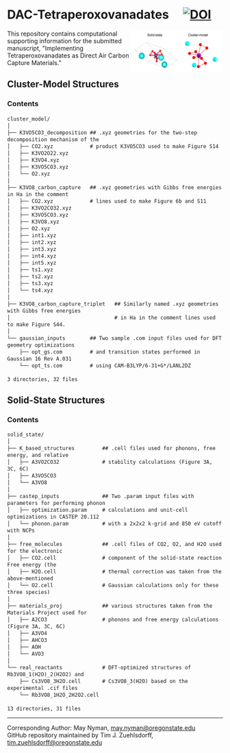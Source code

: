 # DAC-Tetraperoxovanadates &nbsp; &nbsp; [![DOI](https://zenodo.org/badge/DOI/10.5281/zenodo.10266510.svg)](https://doi.org/10.5281/zenodo.10266510)
<img align="right" src='https://github.com/tjz21/DAC_peroxovanadates/blob/main/model_comparison.png' width = "216" height = "100">
This repository contains computational supporting information for the submitted manuscript, "Implementing Tetraperoxovanadates as Direct Air Carbon Capture Materials."

## Cluster-Model Structures
### Contents

```
cluster_model/
│
├── K3VO5CO3_decomposition ## .xyz geometries for the two-step decomposition mechanism of the 
│   ├── CO2.xyz            # product K3VO5CO3 used to make Figure S14
│   ├── K3VO2O22.xyz
│   ├── K3VO4.xyz
│   ├── K3VO5CO3.xyz
│   └── O2.xyz
│
├── K3VO8_carbon_capture   ## .xyz geometries with Gibbs free energies in Ha in the comment 
│   ├── CO2.xyz            # lines used to make Figure 6b and S11
│   ├── K3VO2CO32.xyz
│   ├── K3VO5CO3.xyz
│   ├── K3VO8.xyz
│   ├── O2.xyz
│   ├── int1.xyz
│   ├── int2.xyz
│   ├── int3.xyz
│   ├── int4.xyz
│   ├── int5.xyz
│   ├── ts1.xyz
│   ├── ts2.xyz
│   ├── ts3.xyz
│   └── ts4.xyz
│
├── K3VO8_carbon_capture_triplet   ## Similarly named .xyz geometries with Gibbs free energies 
│                                  # in Ha in the comment lines used to make Figure S44.
│
└── gaussian_inputs        ## Two sample .com input files used for DFT geometry optimizations
    ├── opt_gs.com         # and transition states performed in Gaussian 16 Rev A.031  
    └── opt_ts.com         # using CAM-B3LYP/6-31+G*/LANL2DZ

3 directories, 32 files
```

## Solid-State Structures
### Contents

```
solid_state/
│
├── K_based_structures         ## .cell files used for phonons, free energy, and relative 
│   ├── A3VO2CO32              # stability calculations (Figure 3A, 3C, 6C)
│   ├── A3VO5CO3
│   └── A3VO8
│
├── castep_inputs              ## Two .param input files with parameters for performing phonon 
│   ├── optimization.param     # calculations and unit-cell optimizations in CASTEP 20.112 
│   └── phonon.param           # with a 2x2x2 k-grid and 850 eV cutoff with NCPs
│
├── free_molecules             ## .cell files of CO2, O2, and H2O used for the electronic 
│   ├── CO2.cell               # component of the solid-state reaction Free energy (the 
│   ├── H2O.cell               # thermal correction was taken from the above-mentioned 
│   └── O2.cell                # Gaussian calculations only for these three species)
│
├── materials_proj             ## various structures taken from the Materials Project used for 
│   ├── A2CO3                  # phonons and free energy calculations (Figure 3A, 3C, 6C)
│   ├── A3VO4
│   ├── AHCO3
│   ├── AOH
│   └── AVO3
│
└── real_reactants             # DFT-optimized structures of Rb3VO8_1(H2O)_2(H2O2) and
    ├── Cs3VO8_3H2O.cell       # Cs3VO8_3(H2O) based on the experimental .cif files
    └── Rb3VO8_1H2O_2H2O2.cell 

13 directories, 31 files
```

---
Corresponding Author: May Nyman, may.nyman@oregonstate.edu <br>
GitHub repository maintained by Tim J. Zuehlsdorff, tim.zuehlsdorff@oregonstate.edu

